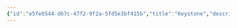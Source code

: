 ```yaml
---
{"id":"e5fe6544-d67c-47f2-9f2a-5fd5e3bf415b","title":"Keystone","description":"Overview of Keystone Gifts tag.","publish":true,"date_created":"Thursday, April 11th 2024, 5:58:59 pm","date_modified":"Thursday, April 11th 2024, 5:59:18 pm","cssclasses":["mado-heading"],"path":"tags/Gifts/Keystone/index.md","permalink":"/tags/gifts/keystone/index/","PassFrontmatter":true}
---
```


